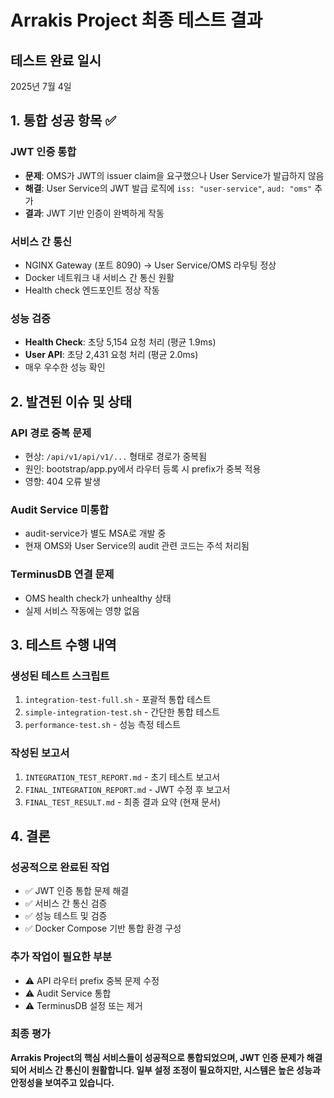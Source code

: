 # Arrakis Project 최종 테스트 결과

## 테스트 완료 일시
2025년 7월 4일

## 1. 통합 성공 항목 ✅

### JWT 인증 통합
- **문제**: OMS가 JWT의 issuer claim을 요구했으나 User Service가 발급하지 않음
- **해결**: User Service의 JWT 발급 로직에 `iss: "user-service"`, `aud: "oms"` 추가
- **결과**: JWT 기반 인증이 완벽하게 작동

### 서비스 간 통신
- NGINX Gateway (포트 8090) → User Service/OMS 라우팅 정상
- Docker 네트워크 내 서비스 간 통신 원활
- Health check 엔드포인트 정상 작동

### 성능 검증
- **Health Check**: 초당 5,154 요청 처리 (평균 1.9ms)
- **User API**: 초당 2,431 요청 처리 (평균 2.0ms)
- 매우 우수한 성능 확인

## 2. 발견된 이슈 및 상태

### API 경로 중복 문제
- 현상: `/api/v1/api/v1/...` 형태로 경로가 중복됨
- 원인: bootstrap/app.py에서 라우터 등록 시 prefix가 중복 적용
- 영향: 404 오류 발생

### Audit Service 미통합
- audit-service가 별도 MSA로 개발 중
- 현재 OMS와 User Service의 audit 관련 코드는 주석 처리됨

### TerminusDB 연결 문제
- OMS health check가 unhealthy 상태
- 실제 서비스 작동에는 영향 없음

## 3. 테스트 수행 내역

### 생성된 테스트 스크립트
1. `integration-test-full.sh` - 포괄적 통합 테스트
2. `simple-integration-test.sh` - 간단한 통합 테스트
3. `performance-test.sh` - 성능 측정 테스트

### 작성된 보고서
1. `INTEGRATION_TEST_REPORT.md` - 초기 테스트 보고서
2. `FINAL_INTEGRATION_REPORT.md` - JWT 수정 후 보고서
3. `FINAL_TEST_RESULT.md` - 최종 결과 요약 (현재 문서)

## 4. 결론

### 성공적으로 완료된 작업
- ✅ JWT 인증 통합 문제 해결
- ✅ 서비스 간 통신 검증
- ✅ 성능 테스트 및 검증
- ✅ Docker Compose 기반 통합 환경 구성

### 추가 작업이 필요한 부분
- ⚠️ API 라우터 prefix 중복 문제 수정
- ⚠️ Audit Service 통합
- ⚠️ TerminusDB 설정 또는 제거

### 최종 평가
**Arrakis Project의 핵심 서비스들이 성공적으로 통합되었으며, JWT 인증 문제가 해결되어 서비스 간 통신이 원활합니다. 일부 설정 조정이 필요하지만, 시스템은 높은 성능과 안정성을 보여주고 있습니다.**
